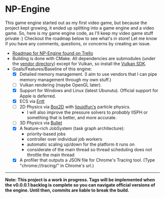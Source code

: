 # NP-Engine

This game engine started out as my first video game, but because the project kept growing, it ended up splitting into a game engine and a video game. So, here is my game engine code, as I'll keep my video game stuff private :) Checkout the roadmap below to see what's in store! Let me know if you have any comments, questions, or concerns by creating an issue.

- [Roadmap for NP-Engine found on Trello](https://trello.com/b/YJhL1R6V)
- Building is done with CMake. All dependencies are submodules (under the [vendor directory](https://github.com/naphipps/NP-Engine/tree/master/vendor)) except for Vulkan, so install the [Vulkan SDK](https://vulkan.lunarg.com/sdk/home).
- Goals/Features/Baseline of this engine:
	- [x] Detailed memory management. (I aim to use vendors that I can pipe memory management through my own stuff.)
	- [ ] Vulkan rendering (maybe OpenGL later).
	- [x] Support for Windows and Linux (latest Ubunutu). Official support for Apple is deferred.
	- [x] ECS via [Entt](https://github.com/skypjack/entt)
	- [ ] 2D Physics via [Box2D](https://github.com/erincatto/box2d) with [liquidfun's](https://github.com/google/liquidfun) particle physics.
	  - I will also improve the pressure solvers to _probably_ IISPH or something that is better, and more accurate.
	- [ ] 3D Physics via [Bullet](https://github.com/bulletphysics/bullet3)
	- [x] A feature-rich JobSystem (task graph architecture):
	  - priority-based jobs
	  - controller over individual job workers
	  - automatic scaling up/down for the platform it runs on
	  - considerate of the main thread so thread scheduling does not throttle the main thread
	- [x] A profiler that outputs a JSON file for Chrome's Tracing tool. (Type "chrome://tracing/" in Chrome's url.)

***

**Note: This project is a work in progress. Tags will be implemented when the v0.0.0.1 backlog is complete so you can navigate official versions of the engine. Until then, commits are liable to break the build.**